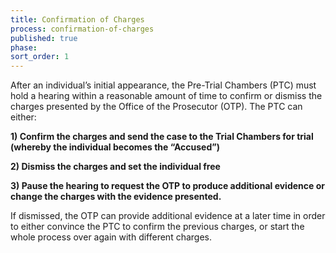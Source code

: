 ```yaml
---
title: Confirmation of Charges
process: confirmation-of-charges
published: true
phase:
sort_order: 1
---
```



After an individual’s initial appearance, the Pre-Trial Chambers (PTC) must hold a hearing within a reasonable amount of time to confirm or dismiss the charges presented by the Office of the Prosecutor (OTP). The PTC can either:

**1) Confirm the charges and send the case to the Trial Chambers for trial (whereby the individual becomes the “Accused”)**

**2) Dismiss the charges and set the individual free**

**3) Pause the hearing to request the OTP to produce additional evidence or change the charges with the evidence presented.**


If dismissed, the OTP can provide additional evidence at a later time in order to either convince the PTC to confirm the previous charges, or start the whole process over again with different charges.
